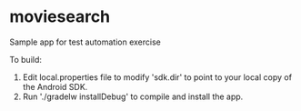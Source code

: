 # moviesearch

Sample app for test automation exercise

To build:
1. Edit local.properties file to modify 'sdk.dir' to point to your local copy of the Android SDK.
2. Run './gradelw installDebug' to compile and install the app.
